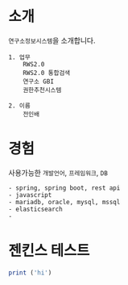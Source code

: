 # 소개
`연구소정보시스템`을 소개합니다.
```
1. 업무
    RWS2.0
    RWS2.0 통합검색
    연구소 GBI
    권한추천시스템

2. 이름
    전인배
```

# 경험
사용가능한 `개발언어`, `프레임워크`, `DB`
```
- spring, spring boot, rest api
- javascript
- mariadb, oracle, mysql, mssql
- elasticsearch
- 
```

# 젠킨스 테스트
```javascript
print ('hi')
```